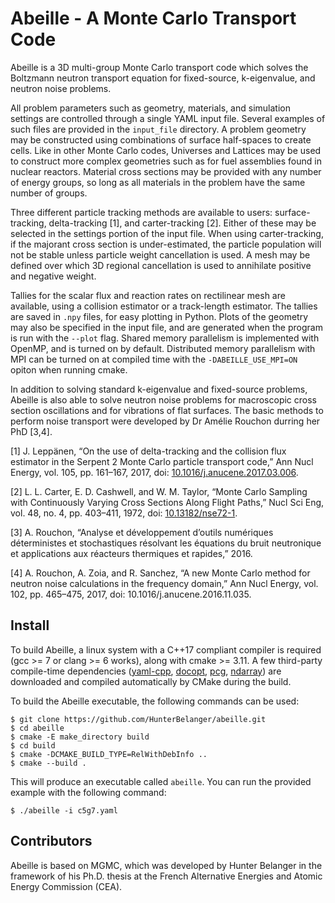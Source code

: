 # Abeille - A Monte Carlo Transport Code

Abeille is a 3D multi-group Monte Carlo transport code which solves the Boltzmann
neutron transport equation for fixed-source, k-eigenvalue, and neutron noise
problems. 

All problem parameters such as geometry, materials, and simulation settings are
controlled through a single YAML input file. Several examples of such files are
provided in the `input_file` directory. A problem geometry may be constructed
using combinations of surface half-spaces to create cells. Like in other Monte
Carlo codes, Universes and Lattices may be used to construct more complex
geometries such as for fuel assemblies found in nuclear reactors. Material
cross sections may be provided with any number of energy groups, so long as all
materials in the problem have the same number of groups.

Three different particle tracking methods are available to users:
surface-tracking, delta-tracking [1], and carter-tracking [2]. Either of these
may be selected in the settings portion of the input file.  When using
carter-tracking, if the majorant cross section is under-estimated, the particle
population will not be stable unless particle weight cancellation is used. A
mesh may be defined over which 3D regional cancellation is used to annihilate
positive and negative weight.

Tallies for the scalar flux and reaction rates on rectilinear mesh are
available, using a collision estimator or a track-length estimator. The tallies
are saved in `.npy` files, for easy plotting in Python. Plots of the geometry
may also be specified in the input file, and are generated when the program is
run with the `--plot` flag. Shared memory parallelism is implemented with
OpenMP, and is turned on by default. Distributed memory parallelism with MPI
can be turned on at compiled time with the `-DABEILLE_USE_MPI=ON` opiton
when running cmake.

In addition to solving standard k-eigenvalue and fixed-source problems, Abeille
is also able to solve neutron noise problems for macroscopic cross section
oscillations and for vibrations of flat surfaces. The basic methods to perform
noise transport were developed by Dr Amélie Rouchon durring her PhD [3,4].

[1] J. Leppänen, “On the use of delta-tracking and the collision flux estimator
in the Serpent 2 Monte Carlo particle transport code,” Ann Nucl Energy, vol.
105, pp. 161–167, 2017, doi:
[10.1016/j.anucene.2017.03.006](https://dx.doi.org/10.1016/j.anucene.2017.03.006).

[2] L. L. Carter, E. D. Cashwell, and W. M. Taylor, “Monte Carlo Sampling with
Continuously Varying Cross Sections Along Flight Paths,” Nucl Sci Eng, vol. 48,
no. 4, pp. 403–411, 1972, doi:
[10.13182/nse72-1](https://dx.doi.org/10.13182/nse72-1). 

[3] A. Rouchon, “Analyse et développement d’outils numériques déterministes et
stochastiques résolvant les équations du bruit neutronique et applications aux
réacteurs thermiques et rapides,” 2016.

[4] A. Rouchon, A. Zoia, and R. Sanchez, “A new Monte Carlo method for neutron
noise calculations in the frequency domain,” Ann Nucl Energy, vol. 102,
pp. 465–475, 2017, doi: 10.1016/j.anucene.2016.11.035. 

## Install
To build Abeille, a linux system with a C++17 compliant compiler is required
(gcc >= 7 or clang >= 6 works), along with cmake >= 3.11. A few third-party
compile-time dependencies ([yaml-cpp](https://github.com/jbeder/yaml-cpp),
[docopt](http://docopt.org/), [pcg](https://www.pcg-random.org),
[ndarray](https://github.com/HunterBelanger/ndarray)) are downloaded
and compiled automatically by CMake during the build.

To build the Abeille executable, the following commands can be used:
```
$ git clone https://github.com/HunterBelanger/abeille.git
$ cd abeille
$ cmake -E make_directory build
$ cd build
$ cmake -DCMAKE_BUILD_TYPE=RelWithDebInfo ..
$ cmake --build .
```
This will produce an executable called `abeille`. You can run the provided example
with the following command:
```
$ ./abeille -i c5g7.yaml
```

## Contributors
Abeille is based on MGMC, which was developed by Hunter Belanger in the
framework of his Ph.D. thesis at the French Alternative Energies and
Atomic Energy Commission (CEA).

